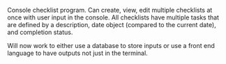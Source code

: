 Console checklist program.
Can create, view, edit multiple checklists at once with user input in the console.
All checklists have multiple tasks that are defined by a description, date object (compared to the current date), and completion status.

Will now work to either use a database to store inputs or use a front end language to have outputs not just in the terminal.

